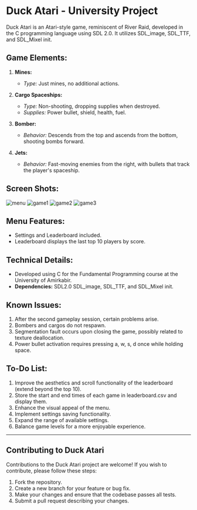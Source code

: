 # Duck Atari - University Project

Duck Atari is an Atari-style game, reminiscent of River Raid, developed in the C programming language using SDL 2.0. It utilizes SDL_image, SDL_TTF, and SDL_Mixel init.

## Game Elements:

1. **Mines:**
   - *Type:* Just mines, no additional actions.

2. **Cargo Spaceships:**
   - *Type:* Non-shooting, dropping supplies when destroyed.
   - *Supplies:* Power bullet, shield, health, fuel.

3. **Bomber:**
   - *Behavior:* Descends from the top and ascends from the bottom, shooting bombs forward.

4. **Jets:**
   - *Behavior:* Fast-moving enemies from the right, with bullets that track the player's spaceship.
  
## Screen Shots:
![menu](https://github.com/AmirhosseinAghighi/Duck-Atari/assets/68964814/c7c354ca-5d42-4b49-add3-a239f475799e)
![game1](https://github.com/AmirhosseinAghighi/Duck-Atari/assets/68964814/9b2ddb04-5d13-49db-b70c-f82431aac744)
![game2](https://github.com/AmirhosseinAghighi/Duck-Atari/assets/68964814/3c437ba8-3416-4d91-b6fc-4cb8a075f672)
![game3](https://github.com/AmirhosseinAghighi/Duck-Atari/assets/68964814/e90489c6-2b01-4864-93f7-f2ebd9f260b5)


## Menu Features:

- Settings and Leaderboard included.
- Leaderboard displays the last top 10 players by score.

## Technical Details:

- Developed using C for the Fundamental Programming course at the University of Amirkabir.
- **Dependencies:** SDL2.0 SDL_image, SDL_TTF, and SDL_Mixel init.

## Known Issues:

1. After the second gameplay session, certain problems arise.
2. Bombers and cargos do not respawn.
3. Segmentation fault occurs upon closing the game, possibly related to texture deallocation.
4. Power bullet activation requires pressing a, w, s, d once while holding space.

## To-Do List:

1. Improve the aesthetics and scroll functionality of the leaderboard (extend beyond the top 10).
2. Store the start and end times of each game in leaderboard.csv and display them.
3. Enhance the visual appeal of the menu.
4. Implement settings saving functionality.
5. Expand the range of available settings.
6. Balance game levels for a more enjoyable experience.

---

## Contributing to Duck Atari
Contributions to the Duck Atari project are welcome! If you wish to contribute, please follow these steps:

1. Fork the repository.
2. Create a new branch for your feature or bug fix.
3. Make your changes and ensure that the codebase passes all tests.
4. Submit a pull request describing your changes.
